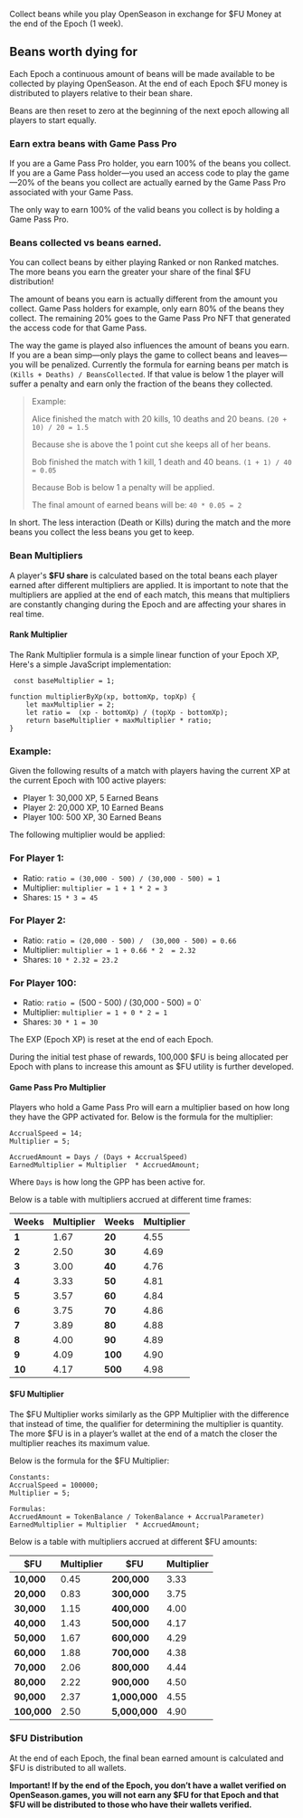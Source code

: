 Collect beans while you play OpenSeason in exchange for $FU Money at the end of the Epoch (1 week).

## Beans worth dying for

Each Epoch a continuous amount of beans will be made available to be collected by playing OpenSeason. At the end of each Epoch $FU money is distributed to players relative to their bean share.

Beans are then reset to zero at the beginning of the next epoch allowing all players to start equally.

### Earn extra beans with Game Pass Pro

If you are a Game Pass Pro holder, you earn 100% of the beans you collect. If you are a Game Pass holder—you used an access code to play the game—20% of the beans you collect are actually earned by the Game Pass Pro associated with your Game Pass.

The only way to earn 100% of the valid beans you collect is by holding a Game Pass Pro.

### Beans collected vs beans earned.

You can collect beans by either playing Ranked or non Ranked matches. The more beans you earn the greater your share of the final $FU distribution!

The amount of beans you earn is actually different from the amount you collect. Game Pass holders for example, only earn 80% of the beans they collect. The remaining 20% goes to the Game Pass Pro NFT that generated the access code for that Game Pass.

The way the game is played also influences the amount of beans you earn. If you are a bean simp—only plays the game to collect beans and leaves— you will be penalized.
Currently the formula for earning beans per match is `(Kills + Deaths) / BeansCollected`.
If that value is below 1 the player will suffer a penalty and earn only the fraction of the beans they collected.

> Example:
>
> Alice finished the match with 20 kills, 10 deaths and 20 beans.
> `(20 + 10) / 20 = 1.5`
>
> Because she is above the 1 point cut she keeps all of her beans.
>
> Bob finished the match with 1 kill, 1 death and 40 beans.
> `(1 + 1) / 40 = 0.05`
>
> Because Bob is below 1 a penalty will be applied.
>
> The final amount of earned beans will be:
> `40 * 0.05 = 2`

In short. The less interaction (Death or Kills) during the match and the more beans you collect the less beans you get to keep.

### Bean Multipliers

A player's **$FU share** is calculated based on the total beans each player earned after different multipliers are applied. It is important to note that the multipliers are applied at the end of each match, this means that multipliers are constantly changing during the Epoch and are affecting your shares in real time.

#### Rank Multiplier

The Rank Multiplier formula is a simple linear function of your Epoch XP,
Here's a simple JavaScript implementation:

```
 const baseMultiplier = 1;

function multiplierByXp(xp, bottomXp, topXp) {
    let maxMultiplier = 2;
    let ratio =  (xp - bottomXp) / (topXp - bottomXp);
    return baseMultiplier + maxMultiplier * ratio;
}
```

### Example:

Given the following results of a match with players having the current XP at the current Epoch with 100 active players:

- Player 1: 30,000 XP, 5 Earned Beans
- Player 2: 20,000 XP, 10 Earned Beans
- Player 100: 500 XP, 30 Earned Beans

The following multiplier would be applied:

### For Player 1:

- Ratio: `ratio = (30,000 - 500) / (30,000 - 500) = 1`
- Multiplier: `multiplier = 1 + 1 * 2 = 3`
- Shares: `15 * 3 = 45`

### For Player 2:

- Ratio: `ratio = (20,000 - 500) /  (30,000 - 500) = 0.66`
- Multiplier: `multiplier = 1 + 0.66 * 2  = 2.32`
- Shares: `10 * 2.32 = 23.2`

### For Player 100:

- Ratio: `ratio = `(500 - 500) / (30,000 - 500) = 0`
- Multiplier: `multiplier = 1 + 0 * 2 = 1`
- Shares: `30 * 1 = 30`

The EXP (Epoch XP) is reset at the end of each Epoch.

During the initial test phase of rewards, 100,000 $FU is being allocated per Epoch with plans to increase this amount as $FU utility is further developed.

#### Game Pass Pro Multiplier

Players who hold a Game Pass Pro will earn a multiplier based on how long they have the GPP activated for. Below is the formula for the multiplier:

```
AccrualSpeed = 14;
Multiplier = 5;

AccruedAmount = Days / (Days + AccrualSpeed)
EarnedMultiplier = Multiplier  * AccruedAmount;
```

Where `Days` is how long the GPP has been active for.

Below is a table with multipliers accrued at different time frames:

| **Weeks** | **Multiplier** | **Weeks** | **Multiplier** |
| --------- | -------------- | --------- | -------------- |
| **1**     | 1.67           | **20**    | 4.55           |
| **2**     | 2.50           | **30**    | 4.69           |
| **3**     | 3.00           | **40**    | 4.76           |
| **4**     | 3.33           | **50**    | 4.81           |
| **5**     | 3.57           | **60**    | 4.84           |
| **6**     | 3.75           | **70**    | 4.86           |
| **7**     | 3.89           | **80**    | 4.88           |
| **8**     | 4.00           | **90**    | 4.89           |
| **9**     | 4.09           | **100**   | 4.90           |
| **10**    | 4.17           | **500**   | 4.98           |

#### $FU Multiplier

The $FU Multiplier works similarly as the GPP Multiplier with the difference that instead of time, the qualifier for determining the multiplier is quantity.
The more $FU is in a player’s wallet at the end of a match the closer the multiplier reaches its maximum value.

Below is the formula for the $FU Multiplier:

```
Constants:
AccrualSpeed = 100000;
Multiplier = 5;

Formulas:
AccruedAmount = TokenBalance / TokenBalance + AccrualParameter)
EarnedMultiplier = Multiplier  * AccruedAmount;
```

Below is a table with multipliers accrued at different $FU amounts:

| **$FU**     | **Multiplier** | **$FU**       | **Multiplier** |
| ----------- | -------------- | ------------- | -------------- |
| **10,000**  | 0.45           | **200,000**   | 3.33           |
| **20,000**  | 0.83           | **300,000**   | 3.75           |
| **30,000**  | 1.15           | **400,000**   | 4.00           |
| **40,000**  | 1.43           | **500,000**   | 4.17           |
| **50,000**  | 1.67           | **600,000**   | 4.29           |
| **60,000**  | 1.88           | **700,000**   | 4.38           |
| **70,000**  | 2.06           | **800,000**   | 4.44           |
| **80,000**  | 2.22           | **900,000**   | 4.50           |
| **90,000**  | 2.37           | **1,000,000** | 4.55           |
| **100,000** | 2.50           | **5,000,000** | 4.90           |

### $FU Distribution

At the end of each Epoch, the final bean earned amount is calculated and $FU is distributed to all wallets.

**Important! If by the end of the Epoch, you don’t have a wallet verified on OpenSeason.games, you will not earn any $FU for that Epoch and that $FU will be distributed to those who have their wallets verified.**
